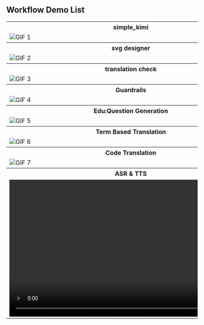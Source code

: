 ## Workflow Demo List

<table>
  <tr>
    <th>simple_kimi</th>
  </tr>
  <tr>
    <td><img src="./gif/kimi.gif" alt="GIF 1"></td>
  </tr>
  <tr>
    <th>svg designer</th>
  </tr>
  <tr>
    <td><img src="./gif/svg designer.gif" alt="GIF 2"></td>
  </tr>
  <tr>
    <th>translation check</th>
  </tr>
  <tr>
    <td><img src="./gif/translation_check.gif" alt="GIF 3"></td>
  </tr>
  <tr>
    <th>Guardrails</th>
  </tr>
  <tr>
    <td><img src="./gif/guardrails.gif" alt="GIF 4"></td>
  </tr>
  <tr>
    <th>Edu:Question Generation</th>
  </tr>
  <tr>
    <td><img src="./gif/education.gif" alt="GIF 5"></td>
  </tr>
  <tr>
    <th>Term Based Translation</th>
  </tr>
  <tr>
    <td><img src="./gif/term_based_translation.gif" alt="GIF 6"></td>
  </tr>
  <tr>
    <th>Code Translation</th>
  </tr>
  <tr>
    <td><img src="./gif/code_translation.gif" alt="GIF 7"></td>
  </tr>
  <tr>
    <th>ASR & TTS</th>
  </tr>
  <tr>
    <td>
      <video width="640" height="360" controls>
        <source src="./mp4/tts_asr.mp4" type="video/mp4">
        Your browser does not support the video tag.
    </video>
  </td>
  </tr>
</table>

